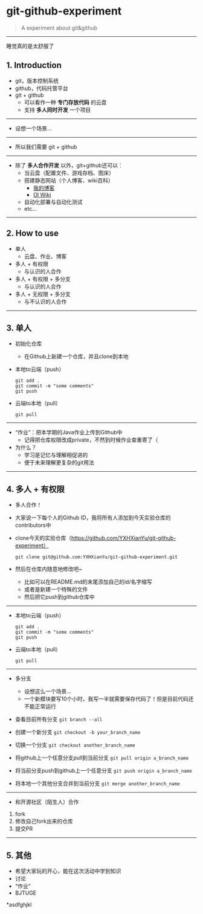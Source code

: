 # git-github-experiment
> A experiment about git&amp;github

---

睡觉真的是太舒服了

## 1. Introduction

* git，版本控制系统
* github，代码托管平台
* git + github
  * 可以看作一种 **专门存放代码** 的云盘
  * 支持 **多人同时开发** 一个项目

---

* 设想一个场景...

---

* 所以我们需要 git + github

---

* 除了 **多人合作开发** 以外，git+github还可以：
  * 当云盘（配置文件、游戏存档、图床）
  * 搭建静态网站（个人博客、wiki百科）
    * [我的博客](https://yxhxianyu.fun/)
    * [OI Wiki](https://oi-wiki.org/)
  * 自动化部署与自动化测试
  * etc...

---

## 2. How to use

* 单人
  * 云盘、作业、博客
* 多人 + 有权限
  * 与认识的人合作
* 多人 + 有权限 + 多分支
  * 与认识的人合作
* 多人 + 无权限 + 多分支
  * 与不认识的人合作

---

## 3. 单人

* 初始化仓库
  * 在Github上新建一个仓库，并且clone到本地

* 本地to云端（push）
  ```
  git add .
  git commit -m "some comments"
  git push
  ```

* 云端to本地（pull）
  ```
  git pull
  ```

---

* “作业”：把本学期的Java作业上传到Github中
  * 记得把仓库权限改成private，不然到时候作业查重寄了（
* 为什么？
  * 学习是记忆与理解相促进的
  * 便于未来理解更复杂的git用法

---

## 4. 多人 + 有权限

* 多人合作！

* 大家说一下每个人的Github ID，我将所有人添加到今天实验仓库的contributors中

* clone今天的实验仓库（https://github.com/YXHXianYu/git-github-experiment）
  ```
  git clone git@github.com:YXHXianYu/git-github-experiment.git
  ```

* 然后在仓库内随意地修改吧~
  * 比如可以在README.md的末尾添加自己的id/名字缩写
  * 或者是新建一个特殊的文件
  * 然后把它push到github仓库中

---

* 本地to云端（push）
  ```
  git add .
  git commit -m "some comments"
  git push
  ```

* 云端to本地（pull）
  ```
  git pull
  ```

---

* 多分支
  * 设想这么一个场景...
  * 一个新模块要写10个小时，我写一半就需要保存代码了！但是目前代码还不能正常运行

* 查看目前所有分支 `git branch --all`
* 创建一个新分支 `git checkout -b your_branch_name`
* 切换一个分支 `git checkout another_branch_name`
* 将github上一个任意分支pull到当前分支 `git pull origin a_branch_name`
* 将当前分支push到github上一个任意分支 `git push origin a_branch_name`
* 将本地一个其他分支合并到当前分支 `git merge another_branch_name`

---

* 和开源社区（陌生人）合作
1. fork
2. 修改自己fork出来的仓库
3. 提交PR

---

## 5. 其他

* 希望大家玩的开心，能在这次活动中学到知识
* 讨论
* “作业”
* BJTUGE




*asdfghjkl
